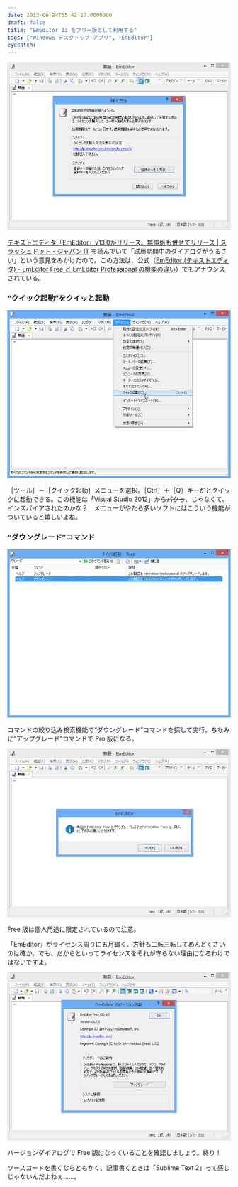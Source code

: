 ```yaml
---
date: 2013-06-24T05:42:17.0000000
draft: false
title: "EmEditor 13 をフリー版として利用する"
tags: ["Windows デスクトップ アプリ", "EmEditor"]
eyecatch: 
---
```

<p><span itemscope itemtype="http://schema.org/Photograph"><img src="20130624052925.png" alt="f:id:daruyanagi:20130624052925p:plain" title="f:id:daruyanagi:20130624052925p:plain" class="hatena-fotolife" itemprop="image"></span></p><p><a href="http://it.slashdot.jp/story/13/06/21/0545212/">&#x30C6;&#x30AD;&#x30B9;&#x30C8;&#x30A8;&#x30C7;&#x30A3;&#x30BF;&#x300C;EmEditor&#x300D;v13.0&#x304C;&#x30EA;&#x30EA;&#x30FC;&#x30B9;&#x3002;&#x7121;&#x511F;&#x7248;&#x3082;&#x4F75;&#x305B;&#x3066;&#x30EA;&#x30EA;&#x30FC;&#x30B9; | &#x30B9;&#x30E9;&#x30C3;&#x30B7;&#x30E5;&#x30C9;&#x30C3;&#x30C8;&#x30FB;&#x30B8;&#x30E3;&#x30D1;&#x30F3; IT</a> を読んでいて「試用期間中のダイアログがうるさい」という意見をみかけたので。この方法は、公式（<a href="http://jp.emeditor.com/modules/newbb/viewtopic.php?topic_id=2067&forum=21">EmEditor (&#x30C6;&#x30AD;&#x30B9;&#x30C8;&#x30A8;&#x30C7;&#x30A3;&#x30BF;) - EmEditor Free &#x3068; EmEditor Professional &#x306E;&#x6A5F;&#x80FD;&#x306E;&#x9055;&#x3044;</a>）でもアナウンスされている。</p>


<div class="section">
<h3>“クイック起動”をクイッと起動</h3>
<p><span itemscope itemtype="http://schema.org/Photograph"><img src="20130624053121.png" alt="f:id:daruyanagi:20130624053121p:plain" title="f:id:daruyanagi:20130624053121p:plain" class="hatena-fotolife" itemprop="image"></span></p><p>［ツール］－［クイック起動］メニューを選択。［Ctrl］＋［Q］キーだとクイックに起動できる。この機能は「Visual Studio 2012」から<del>パクっ</del>、じゃなくて、インスパイアされたのかな？　メニューがやたら多いソフトにはこういう機能がついていると嬉しいよね。</p>

</div>
<div class="section">
<h3>“ダウングレード”コマンド</h3>
<p><span itemscope itemtype="http://schema.org/Photograph"><img src="20130624053159.png" alt="f:id:daruyanagi:20130624053159p:plain" title="f:id:daruyanagi:20130624053159p:plain" class="hatena-fotolife" itemprop="image"></span></p><p>コマンドの絞り込み検索機能で“ダウングレード”コマンドを探して実行。ちなみに“アップグレード”コマンドで Pro 版になる。</p><p><span itemscope itemtype="http://schema.org/Photograph"><img src="20130624053509.png" alt="f:id:daruyanagi:20130624053509p:plain" title="f:id:daruyanagi:20130624053509p:plain" class="hatena-fotolife" itemprop="image"></span></p><p>Free 版は個人用途に限定されているので注意。</p><p>「EmEditor」がライセンス周りに五月蠅く、方針も二転三転してめんどくさいのは確か。でも、だからといってライセンスをそれが守らない理由になるわけではないですよ。</p><p><span itemscope itemtype="http://schema.org/Photograph"><img src="20130624053908.png" alt="f:id:daruyanagi:20130624053908p:plain" title="f:id:daruyanagi:20130624053908p:plain" class="hatena-fotolife" itemprop="image"></span></p><p>バージョンダイアログで Free 版になっていることを確認しましょう。終り！</p><p>ソースコードを書くならともかく、記事書くときは「Sublime Text 2」って感じじゃないんだよねぇ……。</p>

</div>